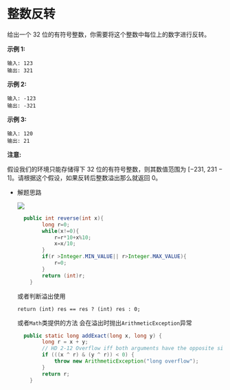 # 整数反转

给出一个 32 位的有符号整数，你需要将这个整数中每位上的数字进行反转。

**示例 1:**

```
输入: 123
输出: 321
```

 **示例 2:**

```
输入: -123
输出: -321
```

**示例 3:**

```
输入: 120
输出: 21
```

**注意:**

假设我们的环境只能存储得下 32 位的有符号整数，则其数值范围为 [−231, 231 − 1]。请根据这个假设，如果反转后整数溢出那么就返回 0。





* 解题思路

  ![](https://tva1.sinaimg.cn/large/007S8ZIlly1gfn62fnlcfj313s0s6grh.jpg)

  ```java
    public int reverse(int x){
          long r=0;
          while(x!=0){
              r=r*10+x%10;
              x=x/10;
          }
          if(r >Integer.MIN_VALUE|| r>Integer.MAX_VALUE){
              r=0;
          }
          return (int)r;
      }
  ```

  或者判断溢出使用

  ```return (int) res == res ? (int) res : 0;```

  或者`Math`类提供的方法 会在溢出时抛出`ArithmeticException`异常

  ```java
    public static long addExact(long x, long y) {
          long r = x + y;
          // HD 2-12 Overflow iff both arguments have the opposite sign of the result
          if (((x ^ r) & (y ^ r)) < 0) {
              throw new ArithmeticException("long overflow");
          }
          return r;
      }
  ```

  

